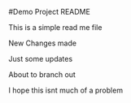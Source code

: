 #Demo Project README

This is a simple read me file

New Changes made

Just some updates

About to branch out

I hope this isnt much of a problem